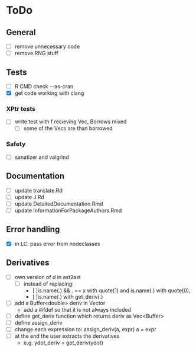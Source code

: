 # ToDo

## General

- [ ] remove unnecessary code
- [ ] remove RNG stuff

## Tests

- [ ] R CMD check --as-cran
- [x] get code working with clang

### XPtr tests

- [ ] write test with f recieving Vec, Borrows mixed
  - [ ] some of the Vecs are than borrowed

### Safety

- [ ] sanatizer and valgrind

## Documentation

- [ ] update translate.Rd
- [ ] update J.Rd
- [ ] update DetailedDocumentation.Rmd
- [ ] update InformationForPackageAuthors.Rmd

## Error handling

- [x] in LC: pass error from nodeclasses

## Derivatives

- [ ] own version of *d* in ast2ast
  - [ ] instead of replacing:
    * [ ]is.name(.) && . == x with quote(1) and 
      is.name(.) with quote(0),
    * [ ]is.name(.) with get_deriv(.)
- [ ] add a Buffer\<double\> deriv in Vector
    * add a #ifdef so that it is not always included
- [ ] define get_deriv function which returns deriv as Vec\<Buffer\>
- [ ] define assign_deriv
- [ ] change each expression to:
    assign_deriv(a, expr)
    a = expr
- [ ] at the end the user extracts the derivatives
  * e.g. ydot_deriv = get_deriv(ydot) 
